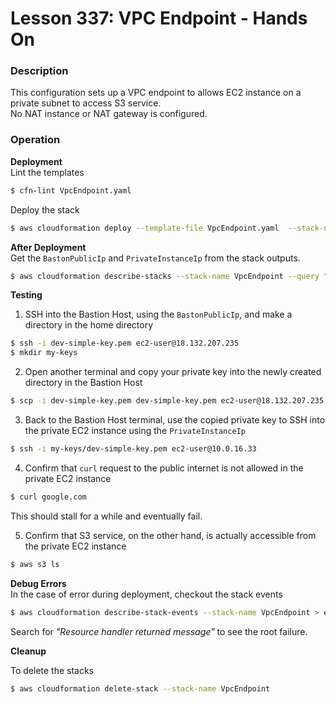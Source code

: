 # Lesson 337: VPC Endpoint - Hands On

### Description

This configuration sets up a VPC endpoint to allows EC2 instance on a private subnet to access S3 service.  
No NAT instance or NAT gateway is configured.

### Operation

**Deployment**  
Lint the templates

```bash
$ cfn-lint VpcEndpoint.yaml
```

Deploy the stack

```bash
$ aws cloudformation deploy --template-file VpcEndpoint.yaml  --stack-name VpcEndpoint --parameter-overrides file://parameters.json --capabilities CAPABILITY_NAMED_IAM
```

**After Deployment**  
Get the `BastonPublicIp` and `PrivateInstanceIp` from the stack outputs.

```bash
$ aws cloudformation describe-stacks --stack-name VpcEndpoint --query "Stacks[0].Outputs" --no-cli-pager
```

**Testing**

1. SSH into the Bastion Host, using the `BastonPublicIp`, and make a directory in the home directory

```bash
$ ssh -i dev-simple-key.pem ec2-user@18.132.207.235
$ mkdir my-keys
```

2. Open another terminal and copy your private key into the newly created directory in the Bastion Host

```bash
$ scp -i dev-simple-key.pem dev-simple-key.pem ec2-user@18.132.207.235:~/my-keys/dev-simple-key.pem
```

3. Back to the Bastion Host terminal, use the copied private key to SSH into the private EC2 instance using the `PrivateInstanceIp`

```bash
$ ssh -i my-keys/dev-simple-key.pem ec2-user@10.0.16.33
```

4. Confirm that `curl` request to the public internet is not allowed in the private EC2 instance

```bash
$ curl google.com
```
This should stall for a while and eventually fail.

5. Confirm that S3 service, on the other hand, is actually accessible from the private EC2 instance

```bash
$ aws s3 ls
```

**Debug Errors**  
 In the case of error during deployment, checkout the stack events

```bash
$ aws cloudformation describe-stack-events --stack-name VpcEndpoint > events.json
```

Search for _"Resource handler returned message"_ to see the root failure.

**Cleanup**

To delete the stacks

```bash
$ aws cloudformation delete-stack --stack-name VpcEndpoint
```
